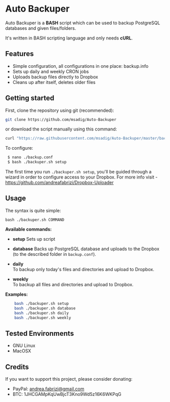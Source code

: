 # Auto Backuper

Auto Backuper is a **BASH** script which can be used to backup PostgreSQL databases and given files/folders. 

It's written in BASH scripting language and only needs **cURL**.


## Features

* Simple configuration, all configurations in one place: backup.info
* Sets up daily and weekly CRON jobs
* Uploads backup files directly to Dropbox
* Cleans up after itself, deletes older files


## Getting started

First, clone the repository using git (recommended):

```bash
git clone https://github.com/msadig/Auto-Backuper
```

or download the script manually using this command:

```bash
curl "https://raw.githubusercontent.com/msadig/Auto-Backuper/master/backuper.sh" -o backuper.sh
```

To configure:

```bash
 $ nano ./backup.conf
 $ bash ./backuper.sh setup
```

The first time you run `./backuper.sh setup`, you'll be guided through a wizard in order to configure access to your Dropbox. For more info visit - https://github.com/andreafabrizi/Dropbox-Uploader


## Usage

The syntax is quite simple:

```
bash ./backuper.sh COMMAND
```

**Available commands:**

* **setup** 
Sets up script  


* **database**
Backs up PostgreSQL database and uploads to the Dropbox (to the described folder in `backup.conf`).


* **daily**  
To backup only today's files and directories and upload to Dropbox.


* **weekly**  
To backup all files and directories and upload to Dropbox.




**Examples:**
```bash
    bash ./backuper.sh setup
    bash ./backuper.sh database
    bash ./backuper.sh daily
    bash ./backuper.sh weekly
```

## Tested Environments

* GNU Linux
* MacOSX


## Credits

 If you want to support this project, please consider donating:
 * PayPal: andrea.fabrizi@gmail.com
 * BTC: 1JHCGAMpKqUwBjcT3Kno9Wd5z16K6WKPqG